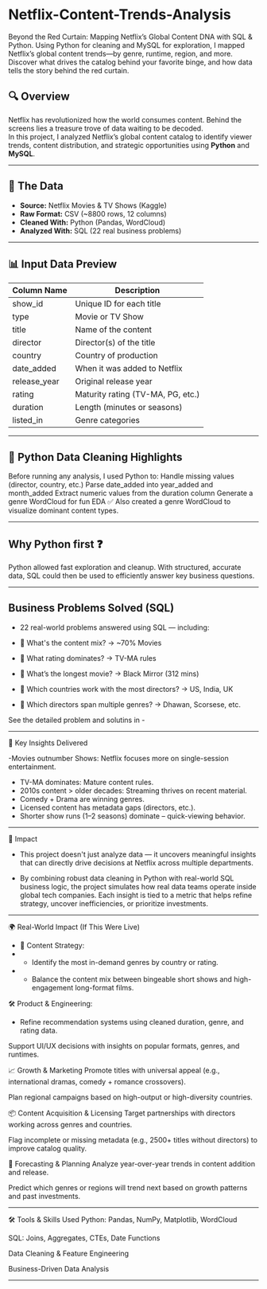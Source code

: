 # Netflix-Content-Trends-Analysis
Beyond the Red Curtain: Mapping Netflix’s Global Content DNA with SQL &amp; Python. Using Python for cleaning and MySQL for exploration, I mapped Netflix’s global content trends—by genre, runtime, region, and more. Discover what drives the catalog behind your favorite binge, and how data tells the story behind the red curtain.


## 🔍 Overview
Netflix has revolutionized how the world consumes content. Behind the screens lies a treasure trove of data waiting to be decoded.  
In this project, I analyzed Netflix’s global content catalog to identify viewer trends, content distribution, and strategic opportunities using **Python** and **MySQL**.

---

## 📁 The Data
- **Source:** Netflix Movies & TV Shows (Kaggle)
- **Raw Format:** CSV (~8800 rows, 12 columns)
- **Cleaned With:** Python (Pandas, WordCloud)
- **Analyzed With:** SQL (22 real business problems)

---

## 📊 Input Data Preview

| Column Name   | Description                                  |
|---------------|----------------------------------------------|
| show_id       | Unique ID for each title                     |
| type          | Movie or TV Show                             |
| title         | Name of the content                          |
| director      | Director(s) of the title                     |
| country       | Country of production                        |
| date_added    | When it was added to Netflix                 |
| release_year  | Original release year                        |
| rating        | Maturity rating (TV-MA, PG, etc.)            |
| duration      | Length (minutes or seasons)                  |
| listed_in     | Genre categories                             |

---

## 🧼 Python Data Cleaning Highlights

Before running any analysis, I used Python to:
Handle missing values (director, country, etc.)
Parse date_added into year_added and month_added
Extract numeric values from the duration column
Generate a genre WordCloud for fun EDA
✅ Also created a genre WordCloud to visualize dominant content types.

---

## Why Python first ❓ 
Python allowed fast exploration and cleanup. With structured, accurate data, SQL could then be used to efficiently answer key business questions.

---

## Business Problems Solved (SQL)

- 22 real-world problems answered using SQL — including:

- 🎯 What's the content mix? → ~70% Movies
- 🎯 What rating dominates? → TV-MA rules
- 🎯 What’s the longest movie? → Black Mirror (312 mins)
- 🎯 Which countries work with the most directors? → US, India, UK
- 🎯 Which directors span multiple genres? → Dhawan, Scorsese, etc.

See the detailed problem and solutins in - 

---

📌 Key Insights Delivered

-Movies outnumber Shows: Netflix focuses more on single-session entertainment.
- TV-MA dominates: Mature content rules.
- 2010s content > older decades: Streaming thrives on recent material.
- Comedy + Drama are winning genres.
- Licensed content has metadata gaps (directors, etc.).
- Shorter show runs (1–2 seasons) dominate – quick-viewing behavior.

---

🌟 Impact
- This project doesn't just analyze data — it uncovers meaningful insights that can directly drive decisions at Netflix across multiple departments.

- By combining robust data cleaning in Python with real-world SQL business logic, the project simulates how real data teams operate inside global tech companies. Each insight is tied to a metric that helps refine strategy, uncover inefficiencies, or prioritize investments.

---

🌍 Real-World Impact (If This Were Live)
- 🎯 Content Strategy:
- - Identify the most in-demand genres by country or rating.
- - Balance the content mix between bingeable short shows and high-engagement long-format films.

🛠️ Product & Engineering:
- Refine recommendation systems using cleaned duration, genre, and rating data.

Support UI/UX decisions with insights on popular formats, genres, and runtimes.

📈 Growth & Marketing
Promote titles with universal appeal (e.g., international dramas, comedy + romance crossovers).

Plan regional campaigns based on high-output or high-diversity countries.

📦 Content Acquisition & Licensing
Target partnerships with directors working across genres and countries.

Flag incomplete or missing metadata (e.g., 2500+ titles without directors) to improve catalog quality.

🔮 Forecasting & Planning
Analyze year-over-year trends in content addition and release.

Predict which genres or regions will trend next based on growth patterns and past investments.

---

🛠️ Tools & Skills Used
Python: Pandas, NumPy, Matplotlib, WordCloud

SQL: Joins, Aggregates, CTEs, Date Functions

Data Cleaning & Feature Engineering

Business-Driven Data Analysis

---










